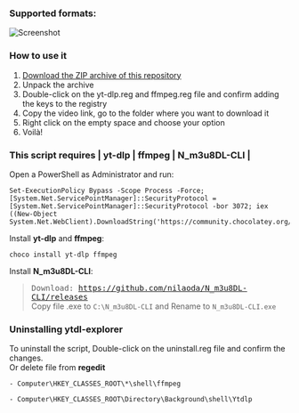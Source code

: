 ### Supported formats:
![Screenshot](https://user-images.githubusercontent.com/22098092/171465797-133f3577-ab21-4027-acd9-19bf5593eb66.png)

### How to use it
1. [Download the ZIP archive of this repository](https://github.com/Kuju29/ytdl-explorer/archive/refs/heads/main.zip)
2. Unpack the archive
3. Double-click on the yt-dlp.reg and ffmpeg.reg file and confirm adding the keys to the registry
4. Copy the video link, go to the folder where you want to download it
5. Right click on the empty space and choose your option
6. Voilà!

### This script requires | **yt-dlp** | **ffmpeg** | **N_m3u8DL-CLI** |
Open a PowerShell as Administrator and run:
```
Set-ExecutionPolicy Bypass -Scope Process -Force; [System.Net.ServicePointManager]::SecurityProtocol = [System.Net.ServicePointManager]::SecurityProtocol -bor 3072; iex ((New-Object System.Net.WebClient).DownloadString('https://community.chocolatey.org/install.ps1'))
```
Install **yt-dlp** and **ffmpeg**:
```
choco install yt-dlp ffmpeg
```
Install **N_m3u8DL-CLI**:
> <kbd> Download: https://github.com/nilaoda/N_m3u8DL-CLI/releases </kbd>\
> Copy file .exe to `C:\N_m3u8DL-CLI` and Rename to `N_m3u8DL-CLI.exe`

### Uninstalling ytdl-explorer
To uninstall the script, Double-click on the uninstall.reg file and confirm the changes. \
Or delete file from **regedit**
```
- Computer\HKEY_CLASSES_ROOT\*\shell\ffmpeg
```
```
- Computer\HKEY_CLASSES_ROOT\Directory\Background\shell\Ytdlp
```
